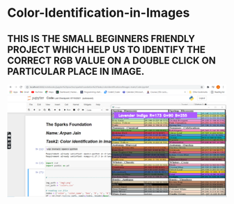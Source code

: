 # Color-Identification-in-Images

<h2>THIS IS THE SMALL BEGINNERS FRIENDLY PROJECT WHICH HELP US TO IDENTIFY THE CORRECT RGB VALUE ON A DOUBLE CLICK ON PARTICULAR PLACE IN IMAGE.</h2>
<b><b>
<img src='image.png'>
